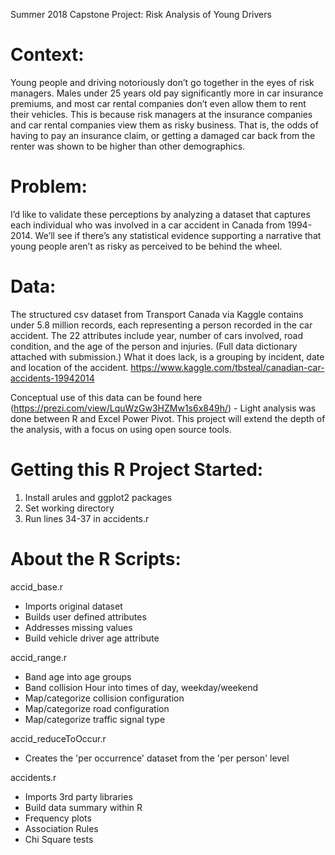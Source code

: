 Summer 2018 Capstone Project: Risk Analysis of Young Drivers

# Context:

Young people and driving notoriously don’t go together in the eyes of risk managers. Males under 25 years old pay significantly more in car insurance premiums, and most car rental companies don’t even allow them to rent their vehicles. This is because risk managers at the insurance companies and car rental companies view them as risky business. That is, the odds of having to pay an insurance claim, or getting a damaged car back from the renter was shown to be higher than other demographics.

# Problem:

I’d like to validate these perceptions by analyzing a dataset that captures each individual who was involved in a car accident in Canada from 1994-2014. We’ll see if there’s any statistical evidence supporting a narrative that young people aren’t as risky as perceived to be behind the wheel.

# Data:

The structured csv dataset from Transport Canada via Kaggle contains under 5.8 million records, each representing a person recorded in the car accident. The 22 attributes include year, number of cars involved, road condition, and the age of the person and injuries. (Full data dictionary attached with submission.) What it does lack, is a grouping by incident, date and location of the accident.
https://www.kaggle.com/tbsteal/canadian-car-accidents-19942014

Conceptual use of this data can be found here (https://prezi.com/view/LquWzGw3HZMw1s6x849h/) - Light analysis was done between R and Excel Power Pivot. This project will extend the depth of the analysis, with a focus on using open source tools.

# Getting this R Project Started:
1. Install arules and ggplot2 packages
2. Set working directory
3. Run lines 34-37 in accidents.r

# About the R Scripts:

accid_base.r
- Imports original dataset
- Builds user defined attributes
- Addresses missing values
- Build vehicle driver age attribute

accid_range.r
- Band age into age groups
- Band collision Hour into times of day, weekday/weekend
- Map/categorize collision configuration
- Map/categorize road configuration
- Map/categorize traffic signal type

accid_reduceToOccur.r
- Creates the 'per occurrence' dataset from the 'per person' level

accidents.r
- Imports 3rd party libraries
- Build data summary within R
- Frequency plots
- Association Rules
- Chi Square tests
